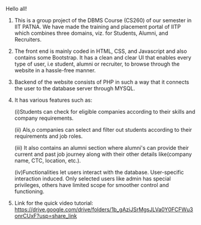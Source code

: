 Hello all!

1. This is a group project of the DBMS Course (CS260) of our semester in IIT PATNA. We have made the training and placement portal of IITP which combines three domains, viz. for Students, Alumni, and Recruiters.

2. The front end is mainly coded in HTML, CSS, and Javascript and also contains some Bootstrap. It has a clean and clear UI that enables every type of user, i.e student, alumni or recruiter, to browse through the website in a hassle-free manner.

3. Backend of the website consists of PHP in such a way that it connects the user to the database server through MYSQL.

4. It has various features such as:
   
   (i)Students can check for eligible companies according to their skills and company requirements.
   
   (ii) Als,o companies can select and filter out students according to their requirements and job roles.
   
   (iii) It also contains an alumni section where alumni's can provide their current and past job journey along with their other details like(company name, CTC, location, etc.).
   
   (iv)Functionalities let users interact with the database. User-specific interaction induced. Only selected users
		like admin has special privileges, others have limited scope for smoother control and functioning.

 6. Link for the quick video tutorial: https://drive.google.com/drive/folders/1b_gAziJSrMgsJLVa0Y0FCFWu3onrCUxF?usp=share_link 

